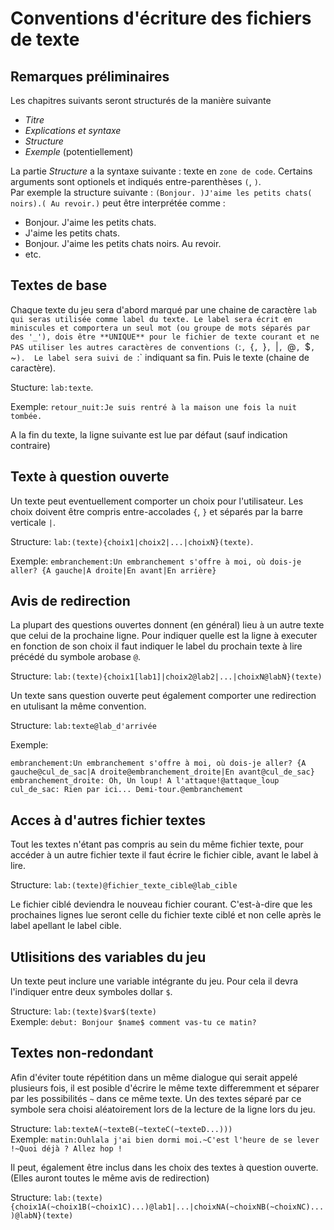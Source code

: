 # Conventions d'écriture des fichiers de texte

## Remarques préliminaires
Les chapitres suivants seront structurés de la manière suivante
  - _Titre_
  - _Explications et syntaxe_
  - _Structure_
  - _Exemple_ (potentiellement)

La partie _Structure_ a la syntaxe suivante : texte en `zone de code`. Certains arguments sont optionels et indiqués entre-parenthèses `(`, `)`.  
Par exemple la structure suivante : `(Bonjour. )J'aime les petits chats( noirs).( Au revoir.)` peut être interprétée comme :
  - Bonjour. J'aime les petits chats.
  - J'aime les petits chats.
  - Bonjour. J'aime les petits chats noirs. Au revoir.
  - etc.

## Textes de base
Chaque texte du jeu sera d'abord marqué par une chaine de caractère `lab qui seras utilisée comme label du texte. Le label sera écrit en miniscules et comportera un seul mot (ou groupe de mots séparés par des '_'), dois être **UNIQUE** pour le fichier de texte courant et ne PAS utiliser les autres caractères de conventions (`:`, `{`, `}`, `|`, `@`, `$`, `~`). 
Le label sera suivi de `:` indiquant sa fin. Puis le texte (chaine de caractère).

Stucture: `lab:texte`.

Exemple: `retour_nuit:Je suis rentré à la maison une fois la nuit tombée.`

A la fin du texte, la ligne suivante est lue par défaut (sauf indication contraire)

## Texte à question ouverte
Un texte peut eventuellement comporter un choix pour l'utilisateur. Les choix doivent être compris entre-accolades `{`, `}` et séparés par la barre verticale `|`.

Structure: `lab:(texte){choix1|choix2|...|choixN}(texte)`.

Exemple: `embranchement:Un embranchement s'offre à moi, où dois-je aller? {A gauche|A droite|En avant|En arrière}`

## Avis de redirection
La plupart des questions ouvertes donnent (en général) lieu à un autre texte que celui de la prochaine ligne. Pour indiquer quelle est la ligne à executer en fonction de son choix il faut indiquer le label du prochain texte à lire précédé du symbole arobase `@`.

Structure: `lab:(texte){choix1[lab1]|choix2@lab2|...|choixN@labN}(texte)`

Un texte sans question ouverte peut également comporter une redirection en utulisant la même convention.

Structure: `lab:texte@lab_d'arrivée`

Exemple: 
```
embranchement:Un embranchement s'offre à moi, où dois-je aller? {A gauche@cul_de_sac|A droite@embranchement_droite|En avant@cul_de_sac}
embranchement_droite: Oh, Un loup! A l'attaque!@attaque_loup
cul_de_sac: Rien par ici... Demi-tour.@embranchement
```

## Acces à d'autres fichier textes
Tout les textes n'étant pas compris au sein du même fichier texte, pour accéder à un autre fichier texte il faut écrire le fichier cible, avant le label à lire.

Structure: `lab:(texte)@fichier_texte_cible@lab_cible` 

Le fichier ciblé deviendra le nouveau fichier courant. C'est-à-dire que les prochaines lignes lue seront celle du fichier texte ciblé et non celle après le label apellant le label cible.

## Utlisitions des variables du jeu
Un texte peut inclure une variable intégrante du jeu. Pour cela il devra l'indiquer entre deux symboles dollar `$`.

Structure: `lab:(texte)$var$(texte)`  
Exemple: `debut: Bonjour $name$ comment vas-tu ce matin?`

## Textes non-redondant
Afin d'éviter toute répétition dans un même dialogue qui serait appelé plusieurs fois, il est posible d'écrire le même texte differemment et séparer par les possibilités `~` dans ce même texte. Un des textes séparé par ce symbole sera choisi aléatoirement lors de la lecture de la ligne lors du jeu.

Structure: `lab:texteA(~texteB(~texteC(~texteD...)))`  
Exemple: `matin:Ouhlala j'ai bien dormi moi.~C'est l'heure de se lever !~Quoi déjà ? Allez hop !`

Il peut, également être inclus dans les choix des textes à question ouverte. (Elles auront toutes le même avis de redirection)

Structure: `lab:(texte){choix1A(~choix1B(~choix1C)...)@lab1|...|choixNA(~choixNB(~choixNC)...)@labN}(texte)`
